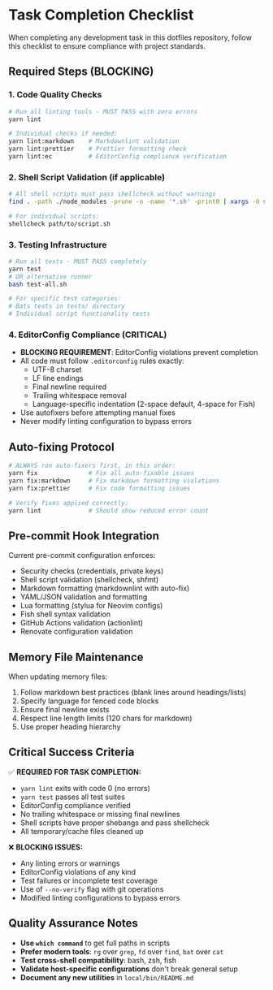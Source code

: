 # Task Completion Checklist

When completing any development task in this dotfiles repository, follow this
checklist to ensure compliance with project standards.

## Required Steps (BLOCKING)

### 1. Code Quality Checks

```bash
# Run all linting tools - MUST PASS with zero errors
yarn lint

# Individual checks if needed:
yarn lint:markdown    # Markdownlint validation
yarn lint:prettier    # Prettier formatting check
yarn lint:ec          # EditorConfig compliance verification
```

### 2. Shell Script Validation (if applicable)

```bash
# All shell scripts must pass shellcheck without warnings
find . -path ./node_modules -prune -o -name '*.sh' -print0 | xargs -0 shellcheck

# For individual scripts:
shellcheck path/to/script.sh
```

### 3. Testing Infrastructure

```bash
# Run all tests - MUST PASS completely
yarn test
# OR alternative runner
bash test-all.sh

# For specific test categories:
# Bats tests in tests/ directory
# Individual script functionality tests
```

### 4. EditorConfig Compliance (CRITICAL)

- **BLOCKING REQUIREMENT**: EditorConfig violations prevent completion
- All code must follow `.editorconfig` rules exactly:
  - UTF-8 charset
  - LF line endings
  - Final newline required
  - Trailing whitespace removal
  - Language-specific indentation (2-space default, 4-space for Fish)
- Use autofixers before attempting manual fixes
- Never modify linting configuration to bypass errors

## Auto-fixing Protocol

```bash
# ALWAYS run auto-fixers first, in this order:
yarn fix              # Fix all auto-fixable issues
yarn fix:markdown     # Fix markdown formatting violations
yarn fix:prettier     # Fix code formatting issues

# Verify fixes applied correctly:
yarn lint             # Should show reduced error count
```

## Pre-commit Hook Integration

Current pre-commit configuration enforces:

- Security checks (credentials, private keys)
- Shell script validation (shellcheck, shfmt)
- Markdown formatting (markdownlint with auto-fix)
- YAML/JSON validation and formatting
- Lua formatting (stylua for Neovim configs)
- Fish shell syntax validation
- GitHub Actions validation (actionlint)
- Renovate configuration validation

## Memory File Maintenance

When updating memory files:

1. Follow markdown best practices (blank lines around headings/lists)
2. Specify language for fenced code blocks
3. Ensure final newline exists
4. Respect line length limits (120 chars for markdown)
5. Use proper heading hierarchy

## Critical Success Criteria

✅ **REQUIRED FOR TASK COMPLETION:**

- `yarn lint` exits with code 0 (no errors)
- `yarn test` passes all test suites
- EditorConfig compliance verified
- No trailing whitespace or missing final newlines
- Shell scripts have proper shebangs and pass shellcheck
- All temporary/cache files cleaned up

❌ **BLOCKING ISSUES:**

- Any linting errors or warnings
- EditorConfig violations of any kind
- Test failures or incomplete test coverage
- Use of `--no-verify` flag with git operations
- Modified linting configurations to bypass errors

## Quality Assurance Notes

- **Use `which command`** to get full paths in scripts
- **Prefer modern tools**: `rg` over `grep`, `fd` over `find`, `bat` over `cat`
- **Test cross-shell compatibility**: bash, zsh, fish
- **Validate host-specific configurations** don't break general setup
- **Document any new utilities** in `local/bin/README.md`
